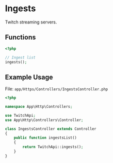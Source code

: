 # Ingests

Twitch streaming servers.

## Functions

```php
<?php

// Ingest list
ingests();

```

## Example Usage

File: ```app/Https/Controllers/IngestsController.php```

```php
<?php

namespace App\Http\Controllers;

use TwitchApi;
use App\Http\Controllers\Controller;

class IngestsController extends Controller
{
    public function ingestsList()
    {
        return TwitchApi::ingests();
    }
}
```
